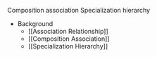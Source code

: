 Composition association
Specialization hierarchy

- Background
	- [[Association Relationship]]
	- [[Composition Association]]
	- [[Specialization Hierarchy]]